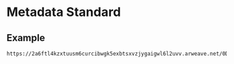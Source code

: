 # Metadata Standard

## Example

```
https://2a6ftl4kzxtuusm6curcibwgk5exbtsxvzjygaigwl6l2uvv.arweave.net/0DxZr4rN50pJnhU_iJAb_GV0lwzleuU4MBBrL8vVK1E/
```
